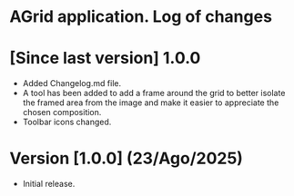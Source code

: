 # AGrid application. Log of changes


[Since last version] 1.0.0
=============================

- Added Changelog.md file.
- A tool has been added to add a frame around the grid to better isolate the framed area from the image and make it easier to appreciate the chosen composition.
- Toolbar icons changed.


Version [1.0.0] (23/Ago/2025)
==============================

- Initial release.




